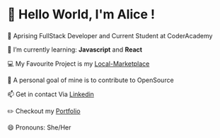   # 👋 Hello World, I'm Alice ! 
  ### 

<!--
**AliceMenzie/AliceMenzie** is a ✨ _special_ ✨ repository because its `README.md` (this file) appears on your GitHub profile.

Here are some ideas to get you started:

 🔭 I’m currently working on ...
 

 👯 I’m looking to collaborate on ...
 🤔 I’m looking for help with ...
 💬 Ask me about ...
 📫 How to reach me: ...
 😄 Pronouns: ...
 ⚡ Fun fact: ...

links [title](https://www.example.com)
-->

 💫 Aprising FullStack Developer and Current Student at CoderAcademy
 
 🌱 I’m currently learning: **Javascript** and **React**
 
 💻 My Favourite Project is my [Local-Marketplace](https://github.com/AliceMenzie/A2T2_marketplace)
 
 🥅 A personal goal of mine is to contribute to OpenSource 
 
 📫  Get in contact Via [Linkedin]( www.linkedin.com/in/alice-menzie-b01011166)
 
 ✏️ Checkout my [Portfolio](https://suspicious-poincare-e71dea.netlify.app/) 
 
 😄 Pronouns: She/Her
